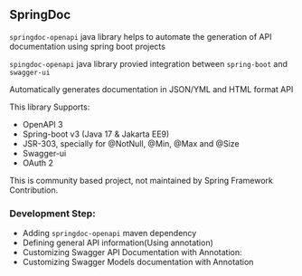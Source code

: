 ## SpringDoc
`springdoc-openapi` java library helps to automate the generation of API documentation using spring boot projects


`spingdoc-openapi` java library provied integration between `spring-boot` and `swagger-ui`

Automatically generates documentation in JSON/YML and HTML format API

This library Supports:
* OpenAPI 3
* Spring-boot v3 (Java 17 & Jakarta EE9)
* JSR-303, specially for @NotNull, @Min, @Max and @Size
* Swagger-ui
* OAuth 2

This is community based project, not maintained by Spring Framework Contribution.

### Development Step:
* Adding `springdoc-openapi` maven dependency
* Defining general API information(Using annotation)
* Customizing Swagger API Documentation with Annotation:
* Customizing Swagger Models documentation with Annotation